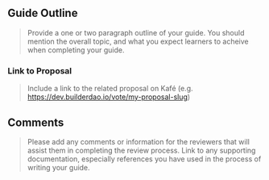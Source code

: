 ## Guide Outline

> Provide a one or two paragraph outline of your guide. You should mention the overall topic, and what you expect learners to acheive when completing your guide.

### Link to Proposal

> Include a link to the related proposal on Kafé (e.g. https://dev.builderdao.io/vote/my-proposal-slug)

## Comments

> Please add any comments or information for the reviewers that will assist them in completing the review process. Link to any supporting documentation, especially references you have used in the process of writing your guide.
